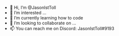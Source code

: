 - 👋 Hi, I’m @JasonIstToll
- 👀 I’m interested ...
- 🌱 I’m currently learning how to code
- 💞️ I’m looking to collaborate on ...
- 📫 You can reach me on Discord: JasonIstToll#9193

<!---
JasonIstToll/JasonIstToll is a ✨ special ✨ repository because its `README.md` (this file) appears on your GitHub profile.
You can click the Preview link to take a look at your changes.
--->
